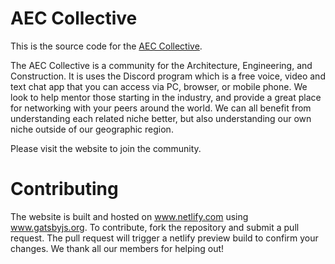 # AEC Collective

This is the source code for the [AEC Collective](https://www.aeccollective.com).

The AEC Collective is a community for the Architecture, Engineering, and Construction. It is uses the Discord program which is a free voice, video and text chat app that you can access via PC, browser, or mobile phone. We look to help mentor those starting in the industry, and provide a great place for networking with your peers around the world. We can all benefit from understanding each related niche better, but also understanding our own niche outside of our geographic region.

Please visit the website to join the community.

# Contributing

The website is built and hosted on www.netlify.com using www.gatsbyjs.org. To contribute, fork the repository and submit a pull request. The pull request will trigger a netlify preview build to confirm your changes. We thank all our members for helping out!
